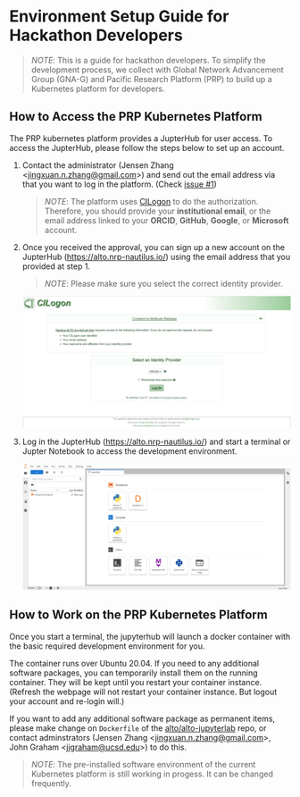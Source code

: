 # Environment Setup Guide for Hackathon Developers

> *NOTE*: This is a guide for hackathon developers. To simplify the development
process, we collect with Global Network Advancement Group (GNA-G) and Pacific
Research Platform (PRP) to build up a Kubernetes platform for developers.

## How to Access the PRP Kubernetes Platform

The PRP kubernetes platform provides a JupterHub for user access. To access the
JupterHub, please follow the steps below to set up an account.

1. Contact the administrator (Jensen Zhang <<jingxuan.n.zhang@gmail.com>>) and
   send out the email address via that you want to log in the platform.
   (Check [issue #1](https://github.com/openalto/ietf-hackathon/issues/1))

   > *NOTE*: The platform uses [CILogon](https://www.cilogon.org/) to do the
   authorization. Therefore, you should provide your **institutional email**, or
   the email address linked to your **ORCID**, **GitHub**, **Google**, or
   **Microsoft** account.

2. Once you received the approval, you can sign up a new account on
   the JupterHub (<https://alto.nrp-nautilus.io/>) using the email address that
   you provided at step 1.

   > *NOTE*: Please make sure you select the correct identity provider.

   ![](assets/img/cilogon-signup.png)

3. Log in the JupterHub (<https://alto.nrp-nautilus.io/>) and start a terminal
   or Jupter Notebook to access the development environment.

   ![](assets/img/jupyterhub-launcher.png)

## How to Work on the PRP Kubernetes Platform

Once you start a terminal, the jupyterhub will launch a docker container with
the basic required development environment for you.

The container runs over Ubuntu 20.04. If you need to any additional software
packages, you can temporarily install them on the running container. They will
be kept until you restart your container instance. (Refresh the webpage will not
restart your container instance. But logout your account and re-login will.)

If you want to add any additional software package as permanent items, please
make change on `Dockerfile` of the
[alto/alto-jupyterlab](https://gitlab.nrp-nautilus.io/alto/alto-jupyterlab)
repo, or contact adminstrators (Jensen Zhang <<jingxuan.n.zhang@gmail.com>>,
John Graham <<jjgraham@ucsd.edu>>) to do this.

> *NOTE*: The pre-installed software environment of the current Kubernetes
platform is still working in progess. It can be changed frequently.
